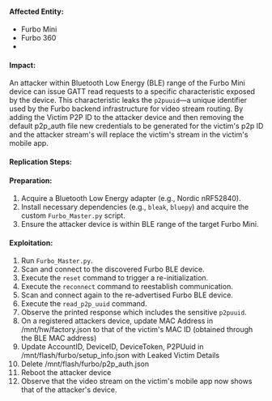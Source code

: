 #### Affected Entity:

- Furbo Mini
- Furbo 360
- 
#### Impact:

An attacker within Bluetooth Low Energy (BLE) range of the Furbo Mini device can issue GATT read requests to a specific characteristic exposed by the device. This characteristic leaks the `p2puuid`—a unique identifier used by the Furbo backend infrastructure for video stream routing. By adding the Victim P2P ID to the attacker device and then removing the default p2p_auth file new credentials to be generated for the victim's p2p ID and the attacker stream's will replace the victim's stream in the victim's mobile app.

#### Replication Steps:

#### Preparation:

1. Acquire a Bluetooth Low Energy adapter (e.g., Nordic nRF52840).
2. Install necessary dependencies (e.g., `bleak`, `bluepy`) and acquire the custom `Furbo_Master.py` script.
3. Ensure the attacker device is within BLE range of the target Furbo Mini.

#### Exploitation:

1. Run `Furbo_Master.py`.
2. Scan and connect to the discovered Furbo BLE device.
3. Execute the `reset` command to trigger a re-initialization.
4. Execute the `reconnect` command to reestablish communication.
5. Scan and connect again to the re-advertised Furbo BLE device.
6. Execute the `read_p2p_uuid` command.
7. Observe the printed response which includes the sensitive `p2puuid`.
8. On a registered attackers device, update MAC Address in /mnt/hw/factory.json to that of the victim's MAC ID (obtained through the BLE MAC address)
9. Update AccountID, DeviceID, DeviceToken, P2PUuid in /mnt/flash/furbo/setup_info.json with Leaked Victim Details
10. Delete /mnt/flash/furbo/p2p_auth.json
11. Reboot the attacker device
12. Observe that the video stream on the victim's mobile app now shows that of the attacker's device.
